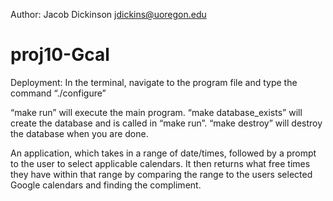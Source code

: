 Author: Jacob Dickinson
		jdickins@uoregon.edu

# proj10-Gcal

Deployment: In the terminal, navigate to the program file and type the command “./configure”

“make run” will execute the main program.
“make database_exists” will create the database and is called in “make run”.
“make destroy” will destroy the database when you are done. 

An application, which takes in a range of date/times, followed by a prompt to the user to select applicable calendars. It then returns what free times they have within that range by comparing the range to the users selected Google calendars and finding the compliment.
